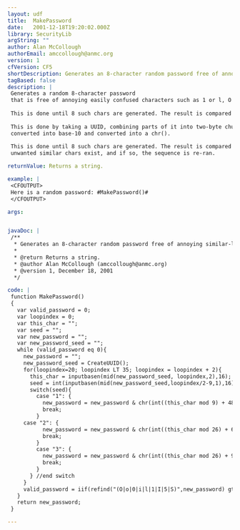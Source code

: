 ```yaml
---
layout: udf
title:  MakePassword
date:   2001-12-18T19:20:02.000Z
library: SecurityLib
argString: ""
author: Alan McCollough
authorEmail: amccollough@anmc.org
version: 1
cfVersion: CF5
shortDescription: Generates an 8-character random password free of annoying similar-looking characters such as 1 or l.
tagBased: false
description: |
 Generates a random 8-character password 
 that is free of annoying easily confused characters such as 1 or l, O or 0.  This is done by taking a UUID, combining parts of it into two-byte chunks, and treating the two-byte chunk as a hexadecimal number. This number is then converted into base-10 and converted into a chr().
 
 This is done until 8 such chars are generated. The result is compared to see if any unwanted similar chars exist, and if so, the sequence is re-ran.
 
 This is done by taking a UUID, combining parts of it into two-byte chunks, and treating the two-byte chunk as a hexadecimal number. This number is then
 converted into base-10 and converted into a chr().
 
 This is done until 8 such chars are generated. The result is compared to see if any
 unwanted similar chars exist, and if so, the sequence is re-ran.

returnValue: Returns a string.

example: |
 <CFOUTPUT>
 Here is a random password: #MakePassword()#
 </CFOUTPUT>

args:


javaDoc: |
 /**
  * Generates an 8-character random password free of annoying similar-looking characters such as 1 or l.
  * 
  * @return Returns a string. 
  * @author Alan McCollough (amccollough@anmc.org) 
  * @version 1, December 18, 2001 
  */

code: |
 function MakePassword()
 {      
   var valid_password = 0;
   var loopindex = 0;
   var this_char = "";
   var seed = "";
   var new_password = "";
   var new_password_seed = "";
   while (valid_password eq 0){
     new_password = "";
     new_password_seed = CreateUUID();
     for(loopindex=20; loopindex LT 35; loopindex = loopindex + 2){
       this_char = inputbasen(mid(new_password_seed, loopindex,2),16);
       seed = int(inputbasen(mid(new_password_seed,loopindex/2-9,1),16) mod 3)+1;
       switch(seed){
         case "1": {
           new_password = new_password & chr(int((this_char mod 9) + 48));
           break;
         }
     case "2": {
           new_password = new_password & chr(int((this_char mod 26) + 65));
           break;
         }
         case "3": {
           new_password = new_password & chr(int((this_char mod 26) + 97));
           break;
         }
       } //end switch
     }
     valid_password = iif(refind("(O|o|0|i|l|1|I|5|S)",new_password) gt 0,0,1);    
   }
   return new_password;
 }

---
```


